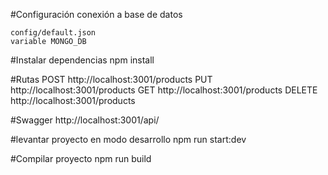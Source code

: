 #Configuración conexión a base de datos
```
config/default.json
variable MONGO_DB
```
#Instalar dependencias
npm install


#Rutas
POST http://localhost:3001/products
PUT http://localhost:3001/products
GET http://localhost:3001/products
DELETE http://localhost:3001/products

#Swagger
http://localhost:3001/api/

#levantar proyecto en modo desarrollo
npm run start:dev

#Compilar proyecto
npm run build
